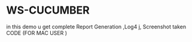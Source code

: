 # WS-CUCUMBER
in this demo u get complete Report Generation ,Log4 j, Screenshot taken CODE (FOR MAC USER )
